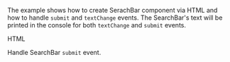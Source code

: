 
The example shows how to create SerachBar component via HTML and how to handle `submit` and `textChange` events. The SearchBar's text will be printed in the console for both `textChange` and `submit` events.

HTML
<snippet id='basic-search-bar-html'/>

Handle SearchBar `submit` event.
<snippet id='search-bar-submit-event-code'/>
